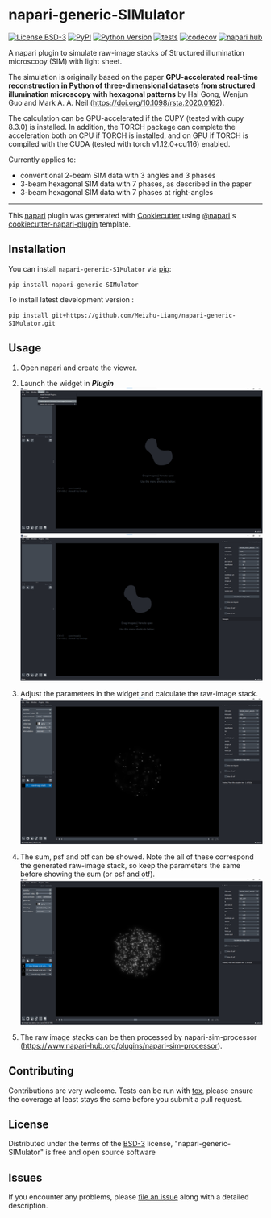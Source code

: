 # napari-generic-SIMulator

[![License BSD-3](https://img.shields.io/pypi/l/napari-generic-SIMulator.svg?color=green)](https://github.com/Meizhu-Liang/napari-generic-SIMulator/raw/main/LICENSE)
[![PyPI](https://img.shields.io/pypi/v/napari-generic-SIMulator.svg?color=green)](https://pypi.org/project/napari-generic-SIMulator)
[![Python Version](https://img.shields.io/pypi/pyversions/napari-generic-SIMulator.svg?color=green)](https://python.org)
[![tests](https://github.com/Meizhu-Liang/napari-generic-SIMulator/workflows/tests/badge.svg)](https://github.com/Meizhu-Liang/napari-generic-SIMulator/actions)
[![codecov](https://codecov.io/gh/Meizhu-Liang/napari-generic-SIMulator/branch/main/graph/badge.svg)](https://codecov.io/gh/Meizhu-Liang/napari-generic-SIMulator)
[![napari hub](https://img.shields.io/endpoint?url=https://api.napari-hub.org/shields/napari-generic-SIMulator)](https://napari-hub.org/plugins/napari-generic-SIMulator)

A napari plugin to simulate raw-image stacks of Structured illumination microscopy (SIM) with light sheet. 

The simulation is originally based on the paper <strong>GPU-accelerated real-time reconstruction in Python of three-dimensional datasets from structured illumination microscopy with hexagonal patterns</strong> by
Hai Gong, Wenjun Guo and Mark A. A. Neil (https://doi.org/10.1098/rsta.2020.0162). 

The calculation can be GPU-accelerated if the CUPY (tested with cupy 8.3.0) is installed. In addition, the TORCH package can complete the acceleration both on CPU if TORCH is installed, and on GPU if TORCH is compiled with the CUDA (tested with torch v1.12.0+cu116) enabled.

Currently applies to:
- conventional 2-beam SIM data with 3 angles and 3 phases
- 3-beam hexagonal SIM data with 7 phases, as described in the paper
- 3-beam hexagonal SIM data with 7 phases at right-angles

----------------------------------

This [napari] plugin was generated with [Cookiecutter] using [@napari]'s [cookiecutter-napari-plugin] template.

<!--
Don't miss the full getting started guide to set up your new package:
https://github.com/napari/cookiecutter-napari-plugin#getting-started

and review the napari docs for plugin developers:
https://napari.org/plugins/index.html
-->

## Installation

You can install `napari-generic-SIMulator` via [pip]:

    pip install napari-generic-SIMulator



To install latest development version :

    pip install git+https://github.com/Meizhu-Liang/napari-generic-SIMulator.git

## Usage

1) Open napari and create the viewer.


2) Launch the widget in ***Plugin***
    ![img.png](images/img.png)
    ![](images/img_1.png)


3) Adjust the parameters in the widget and calculate the raw-image stack.
    ![](images/img_2.png)


4) The sum, psf and otf can be showed. Note the all of these correspond the generated raw-image stack, so keep the parameters the same before showing the sum (or psf and otf).
    ![](images/img_3.png)


5) The raw image stacks can be then processed by napari-sim-processor (https://www.napari-hub.org/plugins/napari-sim-processor).
## Contributing

Contributions are very welcome. Tests can be run with [tox], please ensure
the coverage at least stays the same before you submit a pull request.

## License

Distributed under the terms of the [BSD-3] license,
"napari-generic-SIMulator" is free and open source software

## Issues

If you encounter any problems, please [file an issue] along with a detailed description.

[napari]: https://github.com/napari/napari
[Cookiecutter]: https://github.com/audreyr/cookiecutter
[@napari]: https://github.com/napari
[MIT]: http://opensource.org/licenses/MIT
[BSD-3]: http://opensource.org/licenses/BSD-3-Clause
[GNU GPL v3.0]: http://www.gnu.org/licenses/gpl-3.0.txt
[GNU LGPL v3.0]: http://www.gnu.org/licenses/lgpl-3.0.txt
[Apache Software License 2.0]: http://www.apache.org/licenses/LICENSE-2.0
[Mozilla Public License 2.0]: https://www.mozilla.org/media/MPL/2.0/index.txt
[cookiecutter-napari-plugin]: https://github.com/napari/cookiecutter-napari-plugin

[file an issue]: https://github.com/Meizhu-Liang/napari-generic-SIMulator/issues

[napari]: https://github.com/napari/napari
[tox]: https://tox.readthedocs.io/en/latest/
[pip]: https://pypi.org/project/pip/
[PyPI]: https://pypi.org/
